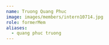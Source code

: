 ```yaml
---
name: Truong Quang Phuc 
image: images/members/intern10714.jpg 
role: formerMem
aliases:
  - quang phuc truong
---
```

